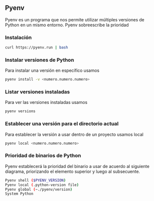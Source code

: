 ## Pyenv

Pyenv es un programa que nos permite  utilizar múltiples versiones de Python en un mismo entorno. Pyenv sobreescribe la prioridad

### Instalación

``` bash
curl https://pyenv.run | bash
```

### Instalar versiones de Python

Para instalar una versión en específico usamos

``` bash
pyenv install -v <numero.numero.numero>
```

### Listar versiones instaladas

Para ver las versiones instaladas usamos

``` bash
pyenv versions
```

### Establecer una versión para el directorio actual

Para establecer la versión a usar dentro de un proyecto usamos local

``` bash
pyenv local <numero.numero.numero>
```

### Prioridad de binarios de Python

Pyenv establecerá la prioridad del binario a usar de acuerdo al siguiente diagrama, priorizando el elemento superior y luego al subsecuente.

``` bash
Pyenv shell ($PYENV_VERSION)
Pyenv local (.python-version file)
Pyenv global (~./pyenv/version)
System Python
```